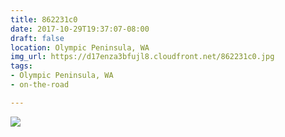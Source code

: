 ```yaml
---
title: 862231c0
date: 2017-10-29T19:37:07-08:00
draft: false
location: Olympic Peninsula, WA
img_url: https://d17enza3bfujl8.cloudfront.net/862231c0.jpg
tags:
- Olympic Peninsula, WA
- on-the-road

---
```


![](https://d17enza3bfujl8.cloudfront.net/862231c0.jpg)
